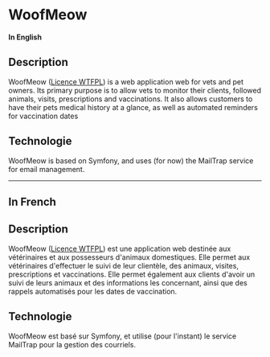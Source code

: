 # WoofMeow

**In English**
## Description

WoofMeow ([Licence WTFPL](https://fr.wikipedia.org/wiki/WTFPL)) is a web application web for vets and pet owners. Its primary purpose is to allow vets to monitor their clients, followed animals, visits, prescriptions and vaccinations. It also allows customers to have their pets medical history at a glance, as well as automated reminders for vaccination dates

## Technologie
WoofMeow is based on Symfony, and uses (for now) the MailTrap service for email management.


---
**In French**
---

## Description

WoofMeow ([Licence WTFPL](https://fr.wikipedia.org/wiki/WTFPL)) est une application web destinée aux vétérinaires et aux possesseurs d'animaux domestiques. Elle permet aux vétérinaires d'effectuer le suivi de leur clientèle, des animaux, visites, prescriptions et vaccinations. Elle permet également aux clients d'avoir un suivi de leurs animaux et des informations les concernant, ainsi que des rappels automatisés pour les dates de vaccination.

## Technologie
WoofMeow est basé sur Symfony, et utilise (pour l'instant) le service MailTrap pour la gestion des courriels.

